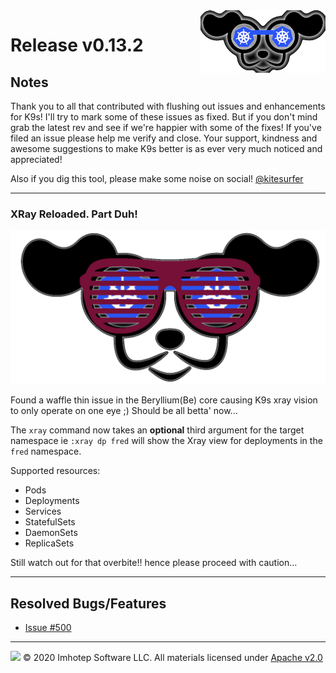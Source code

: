 <img src="https://raw.githubusercontent.com/derailed/k9s/master/assets/k9s_small.png" align="right" width="200" height="auto"/>

# Release v0.13.2

## Notes

Thank you to all that contributed with flushing out issues and enhancements for K9s! I'll try to mark some of these issues as fixed. But if you don't mind grab the latest rev and see if we're happier with some of the fixes! If you've filed an issue please help me verify and close. Your support, kindness and awesome suggestions to make K9s better is as ever very much noticed and appreciated!

Also if you dig this tool, please make some noise on social! [@kitesurfer](https://twitter.com/kitesurfer)

---

### XRay Reloaded. Part Duh!

<img src="https://raw.githubusercontent.com/derailed/k9s/master/assets/k9s_xray.png"/>

Found a waffle thin issue in the Beryllium(Be) core causing K9s xray vision to only operate on one eye ;)
Should be all betta' now...

The `xray` command now takes an **optional** third argument for the target namespace ie `:xray dp fred` will show the Xray view for deployments in the `fred` namespace.

Supported resources:

* Pods
* Deployments
* Services
* StatefulSets
* DaemonSets
* ReplicaSets

Still watch out for that overbite!! hence please proceed with caution...

---

## Resolved Bugs/Features

* [Issue #500](https://github.com/kswapd/k10s/issues/500)

---

<img src="https://raw.githubusercontent.com/derailed/k9s/master/assets/imhotep_logo.png" width="32" height="auto"/> © 2020 Imhotep Software LLC. All materials licensed under [Apache v2.0](http://www.apache.org/licenses/LICENSE-2.0)
